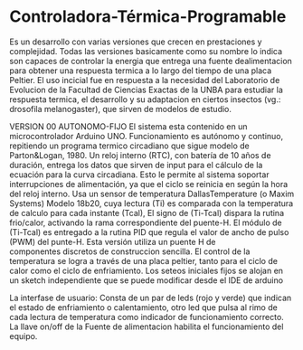 # Controladora-Térmica-Programable
Es un desarrollo con varias versiones  que crecen en prestaciones y complejidad.
Todas las versiones basicamente como su nombre lo indica son capaces de controlar la energia que entrega una fuente dealimentacion para obtener una respuesta termica a lo largo del tiempo de una placa Peltier.
El uso incicial fue en respuesta a la necesidad del Laboratorio de Evolucion de la Facultad de Ciencias Exactas de la UNBA para estudiar la respuesta termica, el desarrollo y su adaptacion en ciertos insectos (vg.: drosofila melanogaster),
que sirven de modelos de estudio.

VERSION 00  AUTONOMO-FIJO
El sistema esta contenido en un microcontrolador Arduino UNO.
Funcionamiento es autónomo y continuo, repitiendo un programa termico circadiano que sigue modelo de Parton&Logan, 1980.
Un reloj interno (RTC), con batería de  10 años de duración, entrega los datos que sirven de input para el cálculo de la ecuación para la curva circadiana.
Esto le permite al sistema soportar interrupciones de alimentación, ya que el ciclo se reinicia en según la hora del reloj interno.
Usa un sensor de temperatura DallasTemperature (o Maxim Systems) Modelo 18b20, cuya lectura (Ti) es comparada con la temperatura de calculo para cada instante (Tcal), 
El signo de  (Ti-Tcal) dispara la rutina frio/calor, activando la rama correspondiente del puente-H. 
El módulo de (Ti-Tcal) es entregado a la rutina PID que regula el valor de ancho de pulso (PWM) del punte-H. 
Esta versión utiliza un puente H de componentes discretos de construccion sencilla.
El control de la temperatura se logra a través de una placa peltier, tanto para el ciclo de calor como el ciclo de enfriamiento.
Los seteos iniciales fijos se alojan en un sketch independiente que se puede modificar desde el IDE de arduino

La interfase de usuario:
Consta de un par de leds (rojo y verde) que indican el estado de enfriamiento o calentamiento, 
otro led que pulsa al rimo de cada lectura de temperatura como indicador de funcionamiento correcto. 
La llave on/off de la Fuente de alimentacion habilita el funcionamiento del equipo.


